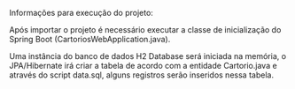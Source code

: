 Informações para execução do projeto:

Após importar o projeto é necessário executar a classe de inicialização do Spring Boot (CartoriosWebApplication.java).

Uma instância do banco de dados H2 Database será iniciada na memória, o JPA/Hibernate irá criar a tabela de acordo com a entidade Cartorio.java e através do script data.sql, 
alguns registros serão inseridos nessa tabela.